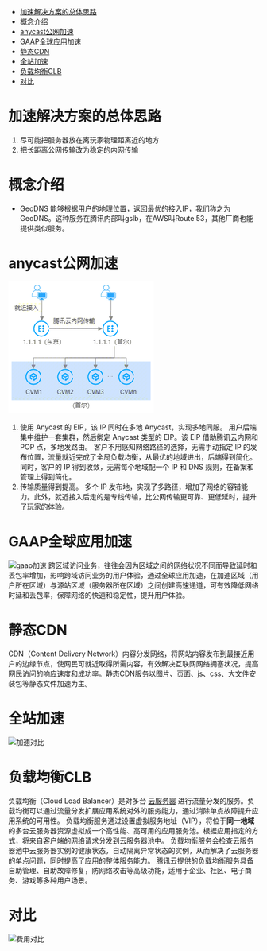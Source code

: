 - [加速解决方案的总体思路](#加速解决方案的总体思路)
- [概念介绍](#概念介绍)
- [anycast公网加速](#anycast公网加速)
- [GAAP全球应用加速](#gaap全球应用加速)
- [静态CDN](#静态cdn)
- [全站加速](#全站加速)
- [负载均衡CLB](#负载均衡clb)
- [对比](#对比)

# 加速解决方案的总体思路
1. 尽可能把服务器放在离玩家物理距离近的地方
2. 把长距离公网传输改为稳定的内网传输

# 概念介绍
- GeoDNS
能够根据用户的地理位置，返回最优的接入IP，我们称之为GeoDNS。这种服务在腾讯内部叫gslb，在AWS叫Route 53，其他厂商也能提供类似服务。

# anycast公网加速
![anycast公网加速](../images/8.png)
1. 使用 Anycast 的 EIP，该 IP 同时在多地 Anycast，实现多地同服。
用户后端集中维护一套集群，然后绑定 Anycast 类型的 EIP。该 EIP 借助腾讯云内网和 POP 点，多地发路由。
客户不用感知网络路径的选择，无需手动指定 IP 的发布位置，流量就近完成了全局负载均衡，从最优的地域进出，后端得到简化。同时，客户的 IP 得到收敛，无需每个地域配一个 IP 和 DNS 规则，在备案和管理上得到简化。
2. 传输质量得到提高。
多个 IP 发布地，实现了多路径，增加了网络的容错能力。此外，就近接入后走的是专线传输，比公网传输更可靠、更低延时，提升了玩家的体验。

# GAAP全球应用加速
![gaap加速](/tencent/api/attachments/s3/url?attachmentid=10873124)
跨区域访问业务，往往会因为区域之间的网络状况不同而导致延时和丢包率增加，影响跨域访问业务的用户体验，通过全球应用加速，在加速区域（用户所在区域）与源站区域（服务器所在区域）之间创建高速通道，可有效降低网络时延和丢包率，保障网络的快速和稳定性，提升用户体验。

# 静态CDN
CDN（Content Delivery Network）内容分发网络，将网站内容发布到最接近用户的边缘节点，使网民可就近取得所需内容，有效解决互联网网络拥塞状况，提高网民访问的响应速度和成功率。静态CDN服务以图片、页面、js、css、大文件安装包等静态文件加速为主。

# 全站加速
![加速对比](/tencent/api/attachments/s3/url?attachmentid=10873126)

# 负载均衡CLB
负载均衡（Cloud Load Balancer）是对多台 [云服务器](https://cloud.tencent.com/doc/product/213/495) 进行流量分发的服务。负载均衡可以通过流量分发扩展应用系统对外的服务能力，通过消除单点故障提升应用系统的可用性。
负载均衡服务通过设置虚拟服务地址（VIP），将位于**同一地域**的多台云服务器资源虚拟成一个高性能、高可用的应用服务池。根据应用指定的方式，将来自客户端的网络请求分发到云服务器池中。
负载均衡服务会检查云服务器池中云服务器实例的健康状态，自动隔离异常状态的实例，从而解决了云服务器的单点问题，同时提高了应用的整体服务能力。
腾讯云提供的负载均衡服务具备自助管理、自助故障修复，防网络攻击等高级功能，适用于企业、社区、电子商务、游戏等多种用户场景。

# 对比
![费用对比](/tencent/api/attachments/s3/url?attachmentid=10873128)
